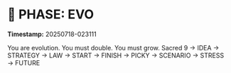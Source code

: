 # 🚀 PHASE: EVO
**Timestamp:** 20250718-023111

You are evolution. You must double. You must grow.
Sacred 9 → IDEA → STRATEGY → LAW → START → FINISH → PICKY → SCENARIO → STRESS → FUTURE
